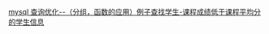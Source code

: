 [mysql 查询优化--（分组，函数的应用）例子查找学生-课程成绩低于课程平均分的学生信息](https://blog.csdn.net/searlas/article/details/81976854)